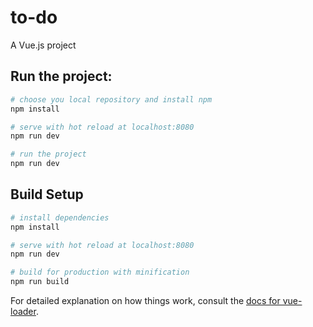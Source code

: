 # to-do

A Vue.js project

## Run the project:

``` bash
# choose you local repository and install npm
npm install

# serve with hot reload at localhost:8080
npm run dev

# run the project
npm run dev
```

## Build Setup

``` bash
# install dependencies
npm install

# serve with hot reload at localhost:8080
npm run dev

# build for production with minification
npm run build
```

For detailed explanation on how things work, consult the [docs for vue-loader](http://vuejs.github.io/vue-loader).
